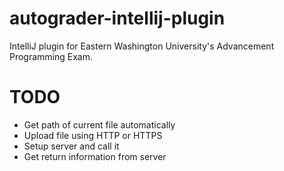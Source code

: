 # autograder-intellij-plugin
IntelliJ plugin for Eastern Washington University's Advancement Programming Exam. 

# TODO
- Get path of current file automatically
- Upload file using HTTP or HTTPS
- Setup server and call it
- Get return information from server

